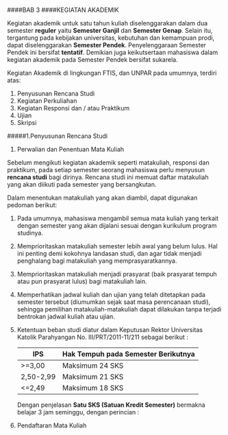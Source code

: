 ####BAB 3
####KEGIATAN AKADEMIK

Kegiatan akademik untuk satu tahun kuliah diselenggarakan dalam dua semester **reguler** yaitu **Semester Ganjil** dan **Semester Genap**. Selain itu, tergantung pada kebijakan universitas, kebutuhan dan kemampuan prodi, dapat diselenggarakan **Semester Pendek**. Penyelenggaraan Semester Pendek ini bersifat **tentatif**. Demikian juga keikutsertaan mahasiswa dalam kegiatan akademik pada Semester Pendek bersifat sukarela.

Kegiatan Akademik di lingkungan FTIS, dan UNPAR pada umumnya, terdiri atas:

1.	Penyusunan Rencana Studi
2.	Kegiatan Perkuliahan 
3.	Kegiatan Responsi dan / atau Praktikum
4.	Ujian
5.	Skripsi

#####1.Penyusunan Rencana Studi
1. Perwalian dan Penentuan Mata Kuliah

  Sebelum mengikuti kegiatan akademik seperti matakuliah, responsi dan praktikum, pada setiap semester seorang          mahasiswa perlu menyusun **rencana studi** bagi dirinya. Rencana studi ini memuat daftar matakuliah yang akan         diikuti pada semester yang bersangkutan.

  Dalam menentukan matakuliah yang akan diambil, dapat digunakan pedoman berikut:
  
   1. Pada umumnya, mahasiswa mengambil semua mata kuliah yang terkait dengan semester yang akan dijalani                   sesuai dengan kurikulum program studinya. 
   2. Memprioritaskan matakuliah semester lebih awal yang belum lulus. Hal ini penting demi kokohnya                        landasan studi, dan agar tidak menjadi penghalang bagi matakuliah yang memprasyaratkannya.
   3. Memprioritaskan matakuliah menjadi prasyarat (baik prasyarat tempuh atau pun prasyarat lulus) bagi                    matakuliah lain.
   4. Memperhatikan jadwal kuliah dan ujian yang telah ditetapkan pada semester tersebut (diumumkan sejak saat              masa perencanaan studi), sehingga pemilihan matakuliah-matakuliah dapat dilakukan tanpa terjadi                       bentrokan jadwal kuliah atau ujian.
   5. Ketentuan beban studi diatur dalam Keputusan Rektor Universitas Katolik Parahyangan No.                               III/PRT/2011-11/211 sebagai berikut :
   
      |   IPS    |      Hak Tempuh pada Semester Berikutnya      |
      |----------|-----------------------------------------------|
      |  >=3,00  |    Maksimum 24 SKS                            |
      | 2,50-2,99|    Maksimum 21 SKS                            |
      |  <=2,49  |    Maksimum 18 SKS                            |

      Dengan penjelasan **Satu SKS (Satuan Kredit Semester)** bermakna belajar 3 jam seminggu, dengan perincian : 

2. Pendaftaran Mata Kuliah

